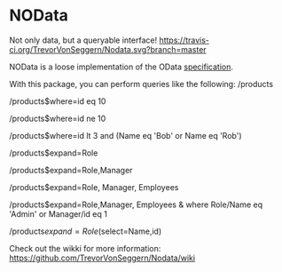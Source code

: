 # NOData
Not only data, but a queryable interface!
https://travis-ci.org/TrevorVonSeggern/Nodata.svg?branch=master

NOData is a loose implementation of the OData [specification](http://docs.oasis-open.org/odata/odata/v4.0/errata03/os/complete/part2-url-conventions/odata-v4.0-errata03-os-part2-url-conventions-complete.html).

With this package, you can perform queries like the following:
/products

/products$where=id eq 10

/products$where=id ne 10

/products$where=id lt 3 and (Name eq 'Bob' or Name eq 'Rob')

/products$expand=Role

/products$expand=Role,Manager

/products$expand=Role, Manager, Employees

/products$expand=Role,Manager, Employees & where Role/Name eq 'Admin' or Manager/id eq 1

/products$expand=Role($select=Name,id)

Check out the wikki for more information:
https://github.com/TrevorVonSeggern/Nodata/wiki
